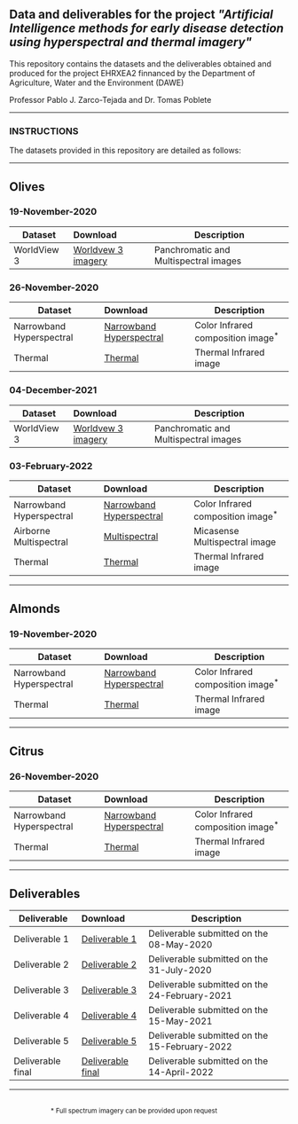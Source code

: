 ## Data and deliverables for the project <i> "Artificial Intelligence methods for early disease detection using hyperspectral and thermal imagery" </i>
This repository contains the datasets and the deliverables obtained and produced for the project EHRXEA2 finnanced by the Department of Agriculture, Water and the Environment (DAWE)

Professor Pablo J. Zarco-Tejada and Dr. Tomas Poblete

___
### INSTRUCTIONS
The datasets provided in this repository are detailed as follows:
___
## Olives
### 19-November-2020
| Dataset | Download  | Description |
| ------------- |:-----------------| -----|
|WorldView 3| <a href="https://zenodo.org/record/6440155/files/Olives_19-11-2020_WorldView_3.zip?download=1">Worldvew 3 imagery</a>  | Panchromatic and Multispectral images|
### 26-November-2020
| Dataset | Download  | Description |
| ------------- |:-----------------| -----|
|Narrowband Hyperspectral| <a href="https://zenodo.org/record/6440155/files/Olives_26_11_2020_Narrowband.zip?download=1">Narrowband Hyperspectral</a>  | Color Infrared composition image<sup>*</sup> |
|Thermal| <a href="https://zenodo.org/record/6440155/files/Olives_26_11_2020_Thermal.zip?download=1">Thermal</a>  |Thermal Infrared image|
### 04-December-2021
| Dataset | Download  | Description |
| ------------- |:-----------------| -----|
|WorldView 3| <a href="https://zenodo.org/record/6440155/files/Olives_04-12-2021_WorldView_3.zip?download=1">Worldvew 3 imagery</a>  | Panchromatic and Multispectral images|
### 03-February-2022
| Dataset | Download  | Description |
| ------------- |:-----------------| -----|
|Narrowband Hyperspectral| <a href="https://zenodo.org/record/6440155/files/Olives_03_03_2022_Narrowband.zip?download=1">Narrowband Hyperspectral</a>  | Color Infrared composition image<sup>*</sup> |
|Airborne Multispectral| <a href="https://zenodo.org/record/6440155/files/Olives_03_03_2022_Micasense.zip?download=1">Multispectral</a>  | Micasense Multispectral image|
|Thermal| <a href="https://zenodo.org/record/6440155/files/Olives_03_03_2022_Thermal.zip?download=1">Thermal</a>  |Thermal Infrared image|

___
## Almonds
### 19-November-2020
| Dataset | Download  | Description |
| ------------- |:-----------------| -----|
|Narrowband Hyperspectral| <a href="https://zenodo.org/record/6440155/files/Almonds_17_02_2020_Narrowband.zip?download=1">Narrowband Hyperspectral</a>  | Color Infrared composition image<sup>*</sup> |
|Thermal| <a href="https://zenodo.org/record/6440155/files/Almonds_17_02_2020_Thermal.zip?download=1">Thermal</a>  |Thermal Infrared image|
___
## Citrus
### 26-November-2020
| Dataset | Download  | Description |
| ------------- |:-----------------| -----|
|Narrowband Hyperspectral| <a href="https://zenodo.org/record/6440155/files/Citrus_26_11_2020_Narrowband.zip?download=1">Narrowband Hyperspectral</a>  | Color Infrared composition image<sup>*</sup> |
|Thermal| <a href="https://zenodo.org/record/6440155/files/Citrus_26_11_2020_Thermal.zip?download=1">Thermal</a>  |Thermal Infrared image|

___
## Deliverables
| Deliverable | Download  | Description |
| ------------- |:-----------------| -----|
|Deliverable 1| <a href="https://zenodo.org/record/6440155/files/DAWE_EHRXEA2_Deliverable_1.pdf?download=1">Deliverable 1</a>  | Deliverable submitted on the 08-May-2020|
|Deliverable 2| <a href="https://zenodo.org/record/6440155/files/DAWE_EHRXEA2_Deliverable_2.pdf?download=1">Deliverable 2</a>  | Deliverable submitted on the 31-July-2020 |
|Deliverable 3| <a href="https://zenodo.org/record/6440155/files/DAWE_EHRXEA2_Deliverable_3.pdf?download=1">Deliverable 3</a>  | Deliverable submitted on the 24-February-2021|
|Deliverable 4| <a href="https://zenodo.org/record/6440155/files/DAWE_EHRXEA2_Deliverable_4.pdf?download=1">Deliverable 4</a>  | Deliverable submitted on the 15-May-2021|
|Deliverable 5| <a href="https://zenodo.org/record/6440155/files/DAWE_EHRXEA2_Deliverable_5.pdf?download=1">Deliverable 5</a>  | Deliverable submitted on the 15-February-2022|
|Deliverable final| <a href="https://zenodo.org/record/6440155/files/DAWE_EHRXEA2_Deliverable_final.pdf?download=1">Deliverable final</a>  | Deliverable submitted on the 14-April-2022|


___
&nbsp;&nbsp;&nbsp;&nbsp;&nbsp;&nbsp;&nbsp;&nbsp;&nbsp;&nbsp;&nbsp;&nbsp;&nbsp;&nbsp;&nbsp;&nbsp;&nbsp;&nbsp;&nbsp;&nbsp;&nbsp;&nbsp;&nbsp;&nbsp;&nbsp;&nbsp;&nbsp;&nbsp;&nbsp;&nbsp;&nbsp;&nbsp;&nbsp;&nbsp;&nbsp;&nbsp;&nbsp;&nbsp;&nbsp;&nbsp;&nbsp;&nbsp;&nbsp;&nbsp;&nbsp;&nbsp;&nbsp;&nbsp;&nbsp;&nbsp;&nbsp;&nbsp;&nbsp;&nbsp;&nbsp;&nbsp;&nbsp;&nbsp;&nbsp;&nbsp;&nbsp;&nbsp;&nbsp;&nbsp;&nbsp;&nbsp;&nbsp;&nbsp;&nbsp;&nbsp;&nbsp;&nbsp;&nbsp;&nbsp;&nbsp;&nbsp;&nbsp;&nbsp;&nbsp;&nbsp;&nbsp;&nbsp;&nbsp;&nbsp;&nbsp;&nbsp;&nbsp;&nbsp;&nbsp;&nbsp;&nbsp;&nbsp;&nbsp;&nbsp;&nbsp;&nbsp;&nbsp;&nbsp;&nbsp;&nbsp;&nbsp;&nbsp;&nbsp;&nbsp;&nbsp;&nbsp;&nbsp;&nbsp;&nbsp;&nbsp;&nbsp;&nbsp;&nbsp;&nbsp;&nbsp;&nbsp;&nbsp;&nbsp;&nbsp;&nbsp;&nbsp;&nbsp;&nbsp;&nbsp;&nbsp;&nbsp;&nbsp;&nbsp;&nbsp;&nbsp;&nbsp;&nbsp;&nbsp;&nbsp;&nbsp;&nbsp;&nbsp;&nbsp;&nbsp;&nbsp;&nbsp;&nbsp;&nbsp;&nbsp;&nbsp;&nbsp;&nbsp;<sup>* Full spectrum imagery can be provided upon request </sup> <br>


